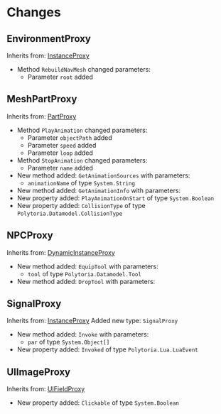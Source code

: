 # Changes
## EnvironmentProxy
Inherits from: [InstanceProxy](#InstanceProxy)
- Method `RebuildNavMesh` changed parameters: 
  - Parameter `root` added
## MeshPartProxy
Inherits from: [PartProxy](#PartProxy)
- Method `PlayAnimation` changed parameters: 
  - Parameter `objectPath` added
  - Parameter `speed` added
  - Parameter `loop` added
- Method `StopAnimation` changed parameters: 
  - Parameter `name` added
- New method added: `GetAnimationSources` with parameters:
  - `animationName` of type `System.String`
- New method added: `GetAnimationInfo` with parameters:
- New property added: `PlayAnimationOnStart` of type ``System.Boolean``
- New property added: `CollisionType` of type ``Polytoria.Datamodel.CollisionType``
## NPCProxy
Inherits from: [DynamicInstanceProxy](#DynamicInstanceProxy)
- New method added: `EquipTool` with parameters:
  - `tool` of type `Polytoria.Datamodel.Tool`
- New method added: `DropTool` with parameters:
## SignalProxy
Inherits from: [InstanceProxy](#InstanceProxy)
Added new type: `SignalProxy`
- New method added: `Invoke` with parameters:
  - `par` of type `System.Object[]`
- New property added: `Invoked` of type ``Polytoria.Lua.LuaEvent``
## UIImageProxy
Inherits from: [UIFieldProxy](#UIFieldProxy)
- New property added: `Clickable` of type ``System.Boolean``
